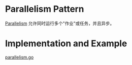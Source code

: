# Parallelism Pattern

[Parallelism](https://blog.golang.org/pipelines#TOC_8.) 允许同时运行多个"作业"或任务，并且异步。

# Implementation and Example

[parallelism.go](./parallelism/main.go)